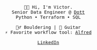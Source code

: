 <p align="center">
  <samp>
    <br>👋🏻 Hi, I'm Victor.
    <br>Senior Data Engineer @ <a href="https://ridedott.com/">Dott</a>
    <br>Python • Terraform • SQL
    <br>
    <br>🧗‍♂️ Bouldering | 🎸 Guitar
    <br>⚡️ Favorite workflow tool: <a href="https://www.alfredapp.com/">Alfred</a>
    <br>
    <br><a href="https://www.linkedin.com/in/victortennekes">LinkedIn</a>
  </samp>
</p>